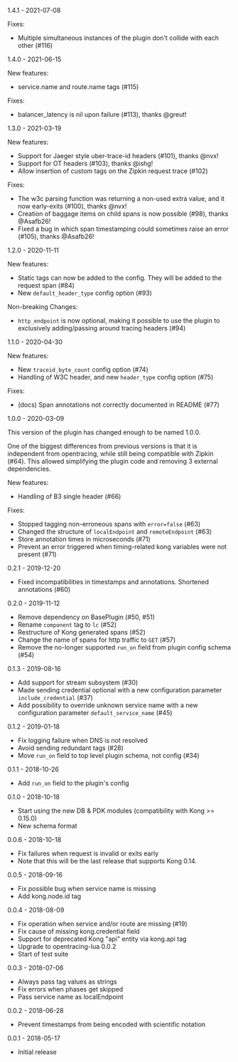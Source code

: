 1.4.1 - 2021-07-08

Fixes:
  - Multiple simultaneous instances of the plugin don't collide with each other (#116)

1.4.0 - 2021-06-15

New features:
  - service.name and route.name tags (#115)

Fixes:
  - balancer_latency is nil upon failure (#113), thanks @greut!

1.3.0 - 2021-03-19

New features:
  - Support for Jaeger style uber-trace-id headers (#101), thanks @nvx!
  - Support for OT headers (#103), thanks @ishg!
  - Allow insertion of custom tags on the Zipkin request trace (#102)

Fixes:
  - The w3c parsing function was returning a non-used extra value, and it now early-exits (#100), thanks @nvx!
  - Creation of baggage items on child spans is now possible (#98), thanks @Asafb26!
  - Fixed a bug in which span timestamping could sometimes raise an error (#105), thanks @Asafb26!


1.2.0 - 2020-11-11

New features:
  - Static tags can now be added to the config. They will be added to the
    request span (#84)
  - New `default_header_type` config option (#93)

Non-breaking Changes:
  - `http_endpoint` is now optional, making it possible to use the plugin
    to exclusively adding/passing around tracing headers (#94)

1.1.0 - 2020-04-30

New features:
  - New `traceid_byte_count` config option (#74)
  - Handling of W3C header, and new `header_type` config option (#75)

Fixes:
  - (docs) Span annotations not correctly documented in README (#77)

1.0.0 - 2020-03-09

This version of the plugin has changed enough to be named 1.0.0.

One of the biggest differences from previous versions is that it
is independent from opentracing, while still being compatible with
Zipkin (#64). This allowed simplifying the plugin code and removing
3 external dependencies.

New features:
  - Handling of B3 single header (#66)

Fixes:
  - Stopped tagging non-erroneous spans with `error=false` (#63)
  - Changed the structure of `localEndpoint` and `remoteEndpoint` (#63)
  - Store annotation times in microseconds (#71)
  - Prevent an error triggered when timing-related kong variables
    were not present (#71)

0.2.1 - 2019-12-20

  - Fixed incompatibilities in timestamps and annotations. Shortened annotations (#60)


0.2.0 - 2019-11-12

  - Remove dependency on BasePlugin (#50, #51)
  - Rename `component` tag to `lc` (#52)
  - Restructure of Kong generated spans (#52)
  - Change the name of spans for http traffic to `GET` (#57)
  - Remove the no-longer supported `run_on` field from plugin config schema (#54)


0.1.3 - 2019-08-16

  - Add support for stream subsystem (#30)
  - Made sending credential optional with a new configuration
    parameter `include_credential` (#37)
  - Add possibility to override unknown service name with a new
    configuration parameter `default_service_name` (#45)


0.1.2 - 2019-01-18

  - Fix logging failure when DNS is not resolved
  - Avoid sending redundant tags (#28)
  - Move `run_on` field to top level plugin schema, not config (#34)


0.1.1 - 2018-10-26

  - Add `run_on` field to the plugin's config


0.1.0 - 2018-10-18

  - Start using the new DB & PDK modules (compatibility with Kong >= 0.15.0)
  - New schema format


0.0.6 - 2018-10-18

  - Fix failures when request is invalid or exits early
  - Note that this will be the last release that supports Kong 0.14.


0.0.5 - 2018-09-16

  - Fix possible bug when service name is missing
  - Add kong.node.id tag


0.0.4 - 2018-08-09

  - Fix operation when service and/or route are missing (#19)
  - Fix cause of missing kong.credential field
  - Support for deprecated Kong "api" entity via kong.api tag
  - Upgrade to opentracing-lua 0.0.2
  - Start of test suite


0.0.3 - 2018-07-06

  - Always pass tag values as strings
  - Fix errors when phases get skipped
  - Pass service name as localEndpoint


0.0.2 - 2018-06-28

  - Prevent timestamps from being encoded with scientific notation


0.0.1 - 2018-05-17

  - Initial release
